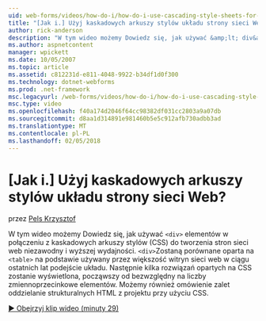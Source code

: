 ```yaml
---
uid: web-forms/videos/how-do-i/how-do-i-use-cascading-style-sheets-for-web-page-layout
title: "[Jak i.] Użyj kaskadowych arkuszy stylów układu strony sieci Web? | Microsoft Docs"
author: rick-anderson
description: "W tym wideo możemy Dowiedz się, jak używać &amp;lt; div&amp;gt; elementów w połączeniu z kaskadowych arkuszy stylów (CSS) do utworzenia niezawodny i wyższa wydajność p sieci web..."
ms.author: aspnetcontent
manager: wpickett
ms.date: 10/05/2007
ms.topic: article
ms.assetid: c812231d-e811-4048-9922-b34df1d0f300
ms.technology: dotnet-webforms
ms.prod: .net-framework
msc.legacyurl: /web-forms/videos/how-do-i/how-do-i-use-cascading-style-sheets-for-web-page-layout
msc.type: video
ms.openlocfilehash: f40a174d2046f64cc98382df031cc2803a9a07db
ms.sourcegitcommit: d8aa1d314891e981460b5e5c912afb730adbb3ad
ms.translationtype: MT
ms.contentlocale: pl-PL
ms.lasthandoff: 02/05/2018
---
```

<a name="how-do-i-use-cascading-style-sheets-for-web-page-layout"></a>[Jak i.] Użyj kaskadowych arkuszy stylów układu strony sieci Web?
====================
przez [Pels Krzysztof](https://twitter.com/chrispels)

W tym wideo możemy Dowiedz się, jak używać `<div>` elementów w połączeniu z kaskadowych arkuszy stylów (CSS) do tworzenia stron sieci web niezawodny i wyższej wydajności. `<div>`Zostaną porównane oparta na `<table>` na podstawie używany przez większość witryn sieci web w ciągu ostatnich lat podejście układu. Następnie kilka rozwiązań opartych na CSS zostanie wyświetlona, począwszy od bezwzględny na liczby zmiennoprzecinkowe elementów. Możemy również omówienie zalet oddzielanie strukturalnych HTML z projektu przy użyciu CSS.

[&#9654; Obejrzyj klip wideo (minuty 29)](https://channel9.msdn.com/Blogs/ASP-NET-Site-Videos/how-do-i-use-cascading-style-sheets-for-web-page-layout)

